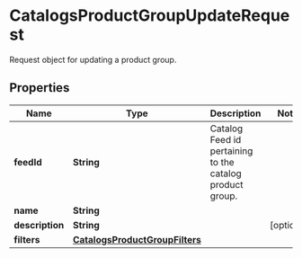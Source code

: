 

# CatalogsProductGroupUpdateRequest

Request object for updating a product group.

## Properties

Name | Type | Description | Notes
------------ | ------------- | ------------- | -------------
**feedId** | **String** | Catalog Feed id pertaining to the catalog product group. | 
**name** | **String** |  | 
**description** | **String** |  |  [optional]
**filters** | [**CatalogsProductGroupFilters**](CatalogsProductGroupFilters.md) |  | 




